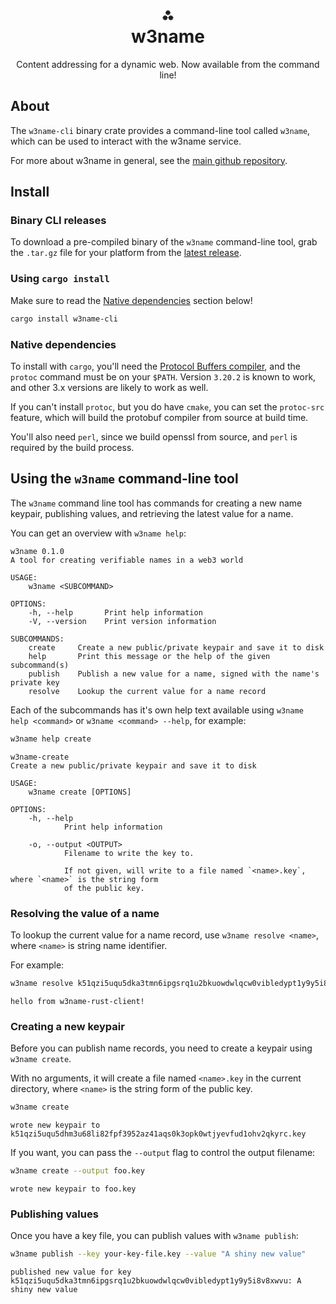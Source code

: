 <h1 align="center">⁂<br/>w3name</h1>
<p align="center">Content addressing for a dynamic web. Now available from the command line!</p>

## About

The `w3name-cli` binary crate provides a command-line tool called `w3name`, which can be used to interact with the w3name service.

For more about w3name in general, see the [main github repository](https://github.com/web3-storage/w3name).

## Install

### Binary CLI releases

To download a pre-compiled binary of the `w3name` command-line tool, grab the `.tar.gz` file for your platform from the [latest release](https://github.com/yusefnapora/w3name-rust-client/releases).

### Using `cargo install`

Make sure to read the [Native dependencies](#native-dependencies) section below!

```sh
cargo install w3name-cli
```

### Native dependencies

To install with `cargo`, you'll need the [Protocol Buffers compiler](https://grpc.io/docs/protoc-installation/), and the `protoc` command must be on your `$PATH`. Version `3.20.2` is known to work, and other 3.x versions are likely to work as well.

If you can't install `protoc`, but you do have `cmake`, you can set the `protoc-src` feature, which will build the protobuf compiler from source at build time.

You'll also need `perl`, since we build openssl from source, and `perl` is required by the build process.

## Using the `w3name` command-line tool

The `w3name` command line tool has commands for creating a new name keypair, publishing values, and retrieving the latest value for a name.

You can get an overview with `w3name help`:

```
w3name 0.1.0
A tool for creating verifiable names in a web3 world

USAGE:
    w3name <SUBCOMMAND>

OPTIONS:
    -h, --help       Print help information
    -V, --version    Print version information

SUBCOMMANDS:
    create     Create a new public/private keypair and save it to disk
    help       Print this message or the help of the given subcommand(s)
    publish    Publish a new value for a name, signed with the name's private key
    resolve    Lookup the current value for a name record
```

Each of the subcommands has it's own help text available using `w3name help <command>` or `w3name <command> --help`, for example:

```sh
w3name help create
```

```
w3name-create 
Create a new public/private keypair and save it to disk

USAGE:
    w3name create [OPTIONS]

OPTIONS:
    -h, --help
            Print help information

    -o, --output <OUTPUT>
            Filename to write the key to.
            
            If not given, will write to a file named `<name>.key`, where `<name>` is the string form
            of the public key.

```

### Resolving the value of a name

To lookup the current value for a name record, use `w3name resolve <name>`, where `<name>` is string name identifier.

For example:

```sh
w3name resolve k51qzi5uqu5dka3tmn6ipgsrq1u2bkuowdwlqcw0vibledypt1y9y5i8v8xwvu
```

```
hello from w3name-rust-client!
```

### Creating a new keypair

Before you can publish name records, you need to create a keypair using `w3name create`.

With no arguments, it will create a file named `<name>.key` in the current directory, where `<name>` is the string form of the public key.

```sh
w3name create
```

```
wrote new keypair to k51qzi5uqu5dhm3u68li82fpf3952az41aqs0k3opk0wtjyevfud1ohv2qkyrc.key
```

If you want, you can pass the `--output` flag to control the output filename:

```sh
w3name create --output foo.key
```

```
wrote new keypair to foo.key
```

### Publishing values

Once you have a key file, you can publish values with `w3name publish`:

```sh
w3name publish --key your-key-file.key --value "A shiny new value"
```

```
published new value for key k51qzi5uqu5dka3tmn6ipgsrq1u2bkuowdwlqcw0vibledypt1y9y5i8v8xwvu: A shiny new value
```

